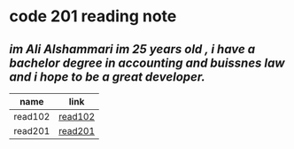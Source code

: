 # **code 201 reading note**


## *im Ali Alshammari im 25 years old , i have a bachelor degree in accounting and buissnes law and i hope to be a great developer.*

name             | link
---------------- | -----------------
read102          | [read102](read102)
read201          | [read201](read201)

